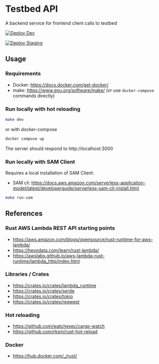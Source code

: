 # Testbed API

A backend service for frontend client calls to testbed

[![Deploy Dev](https://github.com/Virtual-Finland-Development/testbed-api/actions/workflows/deploy-dev.yml/badge.svg?branch=main)](https://github.com/Virtual-Finland-Development/testbed-api/actions/workflows/deploy-dev.yml)

[![Deploy Staging](https://github.com/Virtual-Finland-Development/testbed-api/actions/workflows/deploy-staging.yml/badge.svg?branch=main)](https://github.com/Virtual-Finland-Development/testbed-api/actions/workflows/deploy-staging.yml)

## Usage

### Requirements

- Docker: https://docs.docker.com/get-docker/
- make: https://www.gnu.org/software/make/ (or use `docker-compose` commands directly)

### Run locally with hot reloading

```bash
make dev
```

or with docker-compose

```bash
docker compose up
```

The server should respond to http://localhost:3000

### Run locally with SAM Client

Requires a local installation of SAM Client:

- SAM cli: https://docs.aws.amazon.com/serverless-application-model/latest/developerguide/serverless-sam-cli-install.html

```bash
make run-sam
```

## References

### Rust AWS Lambda REST API starting points

- https://aws.amazon.com/blogs/opensource/rust-runtime-for-aws-lambda/
- https://hevodata.com/learn/rust-lambda/
- https://awslabs.github.io/aws-lambda-rust-runtime/lambda_http/index.html

### Libraries / Crates

- https://crates.io/crates/lambda_runtime
- https://crates.io/crates/serde
- https://crates.io/crates/tokio
- https://crates.io/crates/reqwest

### Hot reloading

- https://github.com/watchexec/cargo-watch
- https://github.com/rksm/rust-hot-reload

### Docker

- https://hub.docker.com/_/rust/
